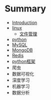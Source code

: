 # Summary

* [Introduction](README.md)
* [linux](linuxji-chu.md)
  * [文件管理](linuxji-chu/wen-jian-guan-li.md)
* [python](python.md)
* [MySQL](mysql.md)
* [MongoDB](mongodb.md)
* [Redis](redis.md)
* [python框架](pythonkuang-jia.md)
* 爬虫
* 数据可视化
* 深度学习
* 机器学习
* 数据分析

